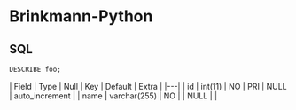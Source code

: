# Brinkmann-Python

## SQL

```sql
DESCRIBE foo;
```

| Field | Type | Null | Key | Default | Extra |
|---|
| id | int(11) | NO | PRI | NULL | auto_increment |
| name | varchar(255) | NO | | NULL | |
